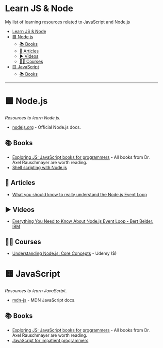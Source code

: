 # Learn JS & Node

My list of learning resources related to [JavaScript](https://developer.mozilla.org/en-US/docs/Web/JavaScript) and [Node.js](https://nodejs.org)

- [Learn JS \& Node](#learn-js--node)
- [🟩 Node.js](#-nodejs)
  - [📚 Books](#-books)
  - [📝 Articles](#-articles)
  - [▶️ Videos](#️-videos)
  - [🧑‍🏫 Courses](#-courses)
- [🟨 JavaScript](#-javascript)
  - [📚 Books](#-books-1)

---

# 🟩 Node.js
*Resources to learn Node.js.*
* [nodejs.org](https://nodejs.org) - Official Node.js docs.

## 📚 Books

* [Exploring JS: JavaScript books for programmers](https://exploringjs.com/) - All books from Dr. Axel Rauschmayer are worth reading.
* [Shell scripting with Node.js](https://exploringjs.com/nodejs-shell-scripting)

## 📝 Articles

* [What you should know to really understand the Node.js Event Loop](https://medium.com/the-node-js-collection/what-you-should-know-to-really-understand-the-node-js-event-loop-and-its-metrics-c4907b19da4c)

## ▶️ Videos

* [Everything You Need to Know About Node.js Event Loop - Bert Belder, IBM](https://www.youtube.com/watch?v=PNa9OMajw9w)

## 🧑‍🏫 Courses

* [Understanding Node.js: Core Concepts](https://www.udemy.com/course/understanding-nodejs-core-concepts) - Udemy ($)
  

# 🟨 JavaScript
*Resources to learn JavaScript.*
* [mdn-js](https://developer.mozilla.org/en-US/docs/Web/JavaScript) - MDN JavaScript docs.

## 📚 Books

* [Exploring JS: JavaScript books for programmers](https://exploringjs.com/) - All books from Dr. Axel Rauschmayer are worth reading.
* [JavaScript for impatient programmers](https://exploringjs.com/impatient-js)